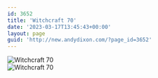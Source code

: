 ```yaml
---
id: 3652
title: 'Witchcraft 70'
date: '2023-03-17T13:45:43+00:00'
layout: page
guid: 'http://new.andydixon.com/?page_id=3652'
---
```


![Witchcraft 70](https://i0.wp.com/assets.g8x2.ldn.idrivee2-23.com/posters/Witchcraft%2070%2001.jpg?w=1200&ssl=1 "Witchcraft 70")  
![Witchcraft 70](https://i0.wp.com/assets.g8x2.ldn.idrivee2-23.com/posters/Witchcraft%2070%2002.jpg?w=1200&ssl=1 "Witchcraft 70")